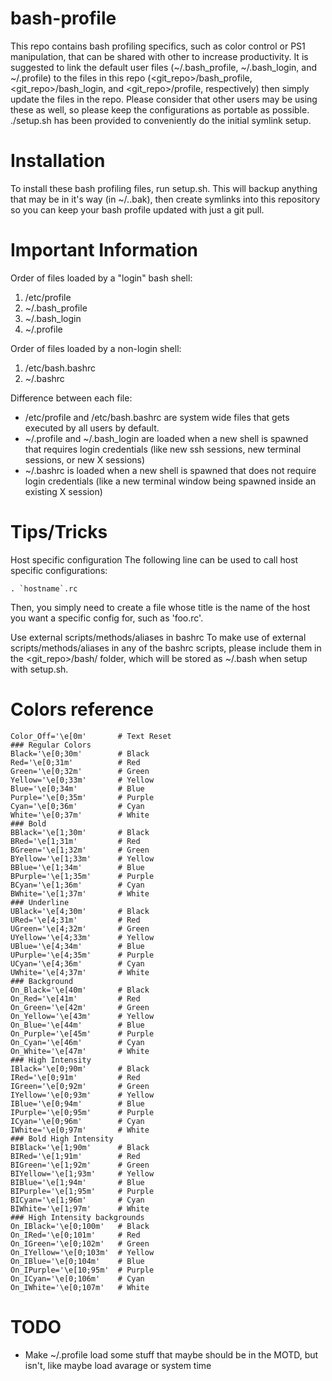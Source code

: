 bash-profile
============

This repo contains bash profiling specifics, such as color control or PS1 manipulation, that can be shared with other to increase productivity.  It is suggested to link the default user files (~/.bash_profile, ~/.bash_login, and ~/.profile) to the files in this repo (<git_repo>/bash_profile, <git_repo>/bash_login, and <git_repo>/profile, respectively) then simply update the files in the repo.  Please consider that other users may be using these as well, so please keep the configurations as portable as possible. ./setup.sh has been provided to conveniently do the initial symlink setup.

Installation
============

To install these bash profiling files, run setup.sh.  This will backup anything that may be in it's way (in ~/.<file>.bak), then create symlinks into this repository so you can keep your bash profile updated with just a git pull.

Important Information
=====================

Order of files loaded by a "login" bash shell:

1. /etc/profile
2. ~/.bash_profile
3. ~/.bash_login
4. ~/.profile

Order of files loaded by a non-login shell:

1. /etc/bash.bashrc
2. ~/.bashrc

Difference between each file:

- /etc/profile and /etc/bash.bashrc are system wide files that gets executed by all users by default.
- ~/.profile and ~/.bash_login are loaded when a new shell is spawned that requires login credentials (like new ssh sessions, new terminal sessions, or new X sessions)
- ~/.bashrc is loaded when a new shell is spawned that does not require login credentials (like a new terminal window being spawned inside an existing X session)


Tips/Tricks
===========

Host specific configuration
The following line can be used to call host specific configurations:

    . `hostname`.rc

Then, you simply need to create a file whose title is the name of the host you want a specific config for, such as 'foo.rc'.

Use external scripts/methods/aliases in bashrc
To make use of external scripts/methods/aliases in any of the bashrc scripts, please include them in the <git_repo>/bash/ folder, which will be stored as ~/.bash when setup with setup.sh.

Colors reference
================

    Color_Off='\e[0m'       # Text Reset
    ### Regular Colors
    Black='\e[0;30m'        # Black
    Red='\e[0;31m'          # Red
    Green='\e[0;32m'        # Green
    Yellow='\e[0;33m'       # Yellow
    Blue='\e[0;34m'         # Blue
    Purple='\e[0;35m'       # Purple
    Cyan='\e[0;36m'         # Cyan
    White='\e[0;37m'        # White
    ### Bold
    BBlack='\e[1;30m'       # Black
    BRed='\e[1;31m'         # Red
    BGreen='\e[1;32m'       # Green
    BYellow='\e[1;33m'      # Yellow
    BBlue='\e[1;34m'        # Blue
    BPurple='\e[1;35m'      # Purple
    BCyan='\e[1;36m'        # Cyan
    BWhite='\e[1;37m'       # White
    ### Underline
    UBlack='\e[4;30m'       # Black
    URed='\e[4;31m'         # Red
    UGreen='\e[4;32m'       # Green
    UYellow='\e[4;33m'      # Yellow
    UBlue='\e[4;34m'        # Blue
    UPurple='\e[4;35m'      # Purple
    UCyan='\e[4;36m'        # Cyan
    UWhite='\e[4;37m'       # White
    ### Background
    On_Black='\e[40m'       # Black
    On_Red='\e[41m'         # Red
    On_Green='\e[42m'       # Green
    On_Yellow='\e[43m'      # Yellow
    On_Blue='\e[44m'        # Blue
    On_Purple='\e[45m'      # Purple
    On_Cyan='\e[46m'        # Cyan
    On_White='\e[47m'       # White
    ### High Intensity
    IBlack='\e[0;90m'       # Black
    IRed='\e[0;91m'         # Red
    IGreen='\e[0;92m'       # Green
    IYellow='\e[0;93m'      # Yellow
    IBlue='\e[0;94m'        # Blue
    IPurple='\e[0;95m'      # Purple
    ICyan='\e[0;96m'        # Cyan
    IWhite='\e[0;97m'       # White
    ### Bold High Intensity
    BIBlack='\e[1;90m'      # Black
    BIRed='\e[1;91m'        # Red
    BIGreen='\e[1;92m'      # Green
    BIYellow='\e[1;93m'     # Yellow
    BIBlue='\e[1;94m'       # Blue
    BIPurple='\e[1;95m'     # Purple
    BICyan='\e[1;96m'       # Cyan
    BIWhite='\e[1;97m'      # White
    ### High Intensity backgrounds
    On_IBlack='\e[0;100m'   # Black
    On_IRed='\e[0;101m'     # Red
    On_IGreen='\e[0;102m'   # Green
    On_IYellow='\e[0;103m'  # Yellow
    On_IBlue='\e[0;104m'    # Blue
    On_IPurple='\e[10;95m'  # Purple
    On_ICyan='\e[0;106m'    # Cyan
    On_IWhite='\e[0;107m'   # White

TODO
====

- Make ~/.profile load some stuff that maybe should be in the MOTD, but isn't, like maybe load avarage or system time
